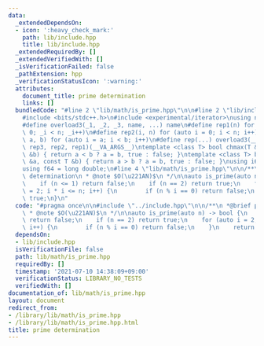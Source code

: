 ```yaml
---
data:
  _extendedDependsOn:
  - icon: ':heavy_check_mark:'
    path: lib/include.hpp
    title: lib/include.hpp
  _extendedRequiredBy: []
  _extendedVerifiedWith: []
  _isVerificationFailed: false
  _pathExtension: hpp
  _verificationStatusIcon: ':warning:'
  attributes:
    document_title: prime determination
    links: []
  bundledCode: "#line 2 \"lib/math/is_prime.hpp\"\n\n#line 2 \"lib/include.hpp\"\n\
    #include <bits/stdc++.h>\n#include <experimental/iterator>\nusing namespace std;\n\
    #define overload3(_1, _2, _3, name, ...) name\n#define rep1(n) for (auto _i =\
    \ 0; _i < n; _i++)\n#define rep2(i, n) for (auto i = 0; i < n; i++)\n#define rep3(i,\
    \ a, b) for (auto i = a; i < b; i++)\n#define rep(...) overload3(__VA_ARGS__,\
    \ rep3, rep2, rep1)(__VA_ARGS__)\ntemplate <class T> bool chmax(T &a, const T\
    \ &b) { return a < b ? a = b, true : false; }\ntemplate <class T> bool chmin(T\
    \ &a, const T &b) { return a > b ? a = b, true : false; }\nusing i64 = long long;\n\
    using f64 = long double;\n#line 4 \"lib/math/is_prime.hpp\"\n\n/**\n *@brief prime\
    \ determination\n * @note $O(\u221AN)$\n */\n\nauto is_prime(auto n) -> bool {\n\
    \    if (n <= 1) return false;\n    if (n == 2) return true;\n    for (auto i\
    \ = 2; i * i <= n; i++) {\n        if (n % i == 0) return false;\n    }\n    return\
    \ true;\n}\n"
  code: "#pragma once\n\n#include \"../include.hpp\"\n\n/**\n *@brief prime determination\n\
    \ * @note $O(\u221AN)$\n */\n\nauto is_prime(auto n) -> bool {\n    if (n <= 1)\
    \ return false;\n    if (n == 2) return true;\n    for (auto i = 2; i * i <= n;\
    \ i++) {\n        if (n % i == 0) return false;\n    }\n    return true;\n}"
  dependsOn:
  - lib/include.hpp
  isVerificationFile: false
  path: lib/math/is_prime.hpp
  requiredBy: []
  timestamp: '2021-07-10 14:38:09+09:00'
  verificationStatus: LIBRARY_NO_TESTS
  verifiedWith: []
documentation_of: lib/math/is_prime.hpp
layout: document
redirect_from:
- /library/lib/math/is_prime.hpp
- /library/lib/math/is_prime.hpp.html
title: prime determination
---
```


